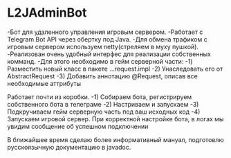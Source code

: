 # L2JAdminBot
-Бот для удаленного управления игровым сервером.
-Работает с Telegram Bot API через обертку под Java.
-Для обмена трафиком с игровым сервером используем netty(стреляем в муху пушкой).
-Реализован очень удобный интерфес для реализации собственных комманд.
-Для этого необходимо в гейм серверной части:
-1) Разместить новый класс в пакете ...request.impl
-2) Унаследовать его от AbstractRequest
-3) Добавить аннотацию @Request, описав все необходимые аттрибуты

Работает почти из коробки. 
-1) Собираем бота, регистрируем собственного бота в телеграме
-2) Настриваем и запускаем
-3) Подкручиваем гейм серверную часть под ваш исходных код
-4) Запускаем игровой сервер. При корректной настройке бота, в логах мы увидим сообщение об успешном подключении

В ближайшее время сделаю более информативный мануал, подготовлю русскоязычную документацию в javadoc.
